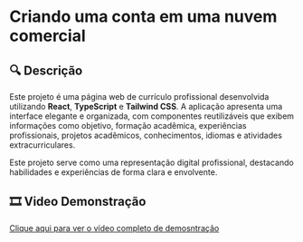 # Criando uma conta em uma nuvem comercial

## 🔍 Descrição
Este projeto é uma página web de currículo profissional desenvolvida utilizando **React**, **TypeScript** e **Tailwind CSS**. A aplicação apresenta uma interface elegante e organizada, com componentes reutilizáveis que exibem informações como objetivo, formação acadêmica, experiências profissionais, projetos acadêmicos, conhecimentos, idiomas e atividades extracurriculares.

Este projeto serve como uma representação digital profissional, destacando habilidades e experiências de forma clara e envolvente.

## 🎞️ Video Demonstração
[Clique aqui para ver o vídeo completo de demosntração](https://drive.google.com/file/d/1_AKmnRxAyhHPuL_biTkKFETR-WXMq3ZQ/view?usp=sharing)
